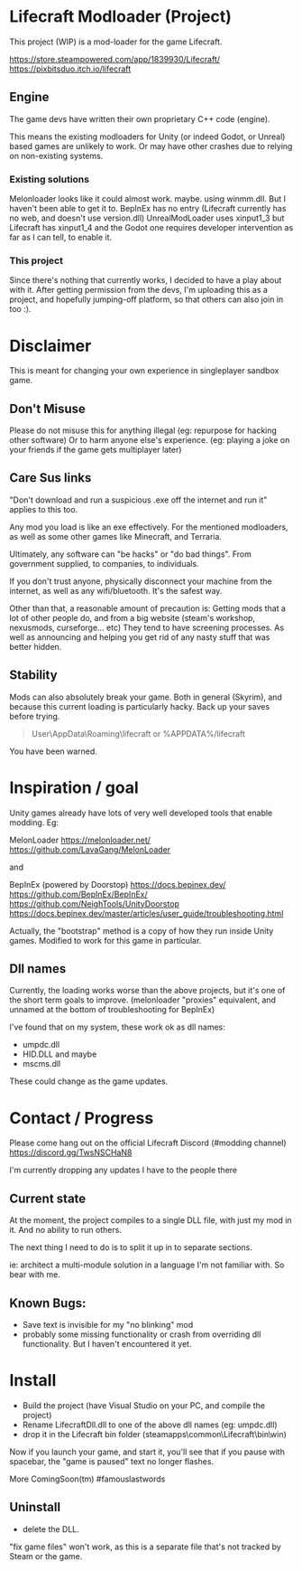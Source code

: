 # Lifecraft Modloader (Project)

This project (WIP) is a mod-loader for the game Lifecraft.

https://store.steampowered.com/app/1839930/Lifecraft/
https://pixbitsduo.itch.io/lifecraft

## Engine

The game devs have written their own proprietary C++ code (engine).

This means the existing modloaders for Unity (or indeed Godot, or Unreal) based games are unlikely to work.
Or may have other crashes due to relying on non-existing systems.

### Existing solutions
Melonloader looks like it could almost work. maybe. using winmm.dll. But I haven't been able to get it to.
BepInEx has no entry (Lifecraft currently has no web, and doesn't use version.dll)
UnrealModLoader uses xinput1_3 but Lifecraft has xinput1_4
and the Godot one requires developer intervention as far as I can tell, to enable it.

### This project

Since there's nothing that currently works, I decided to have a play about with it.
After getting permission from the devs, I'm uploading this as a project, and hopefully jumping-off platform,
so that others can also join in too :).

# Disclaimer

This is meant for changing your own experience in singleplayer sandbox game.

## Don't Misuse
Please do not misuse this for anything illegal (eg: repurpose for hacking other software)
Or to harm anyone else's experience. (eg: playing a joke on your friends if the game gets multiplayer later)

## Care Sus links
"Don't download and run a suspicious .exe off the internet and run it"
applies to this too.

Any mod you load is like an exe effectively. 
For the mentioned modloaders, as well as some other games like Minecraft, and Terraria.

Ultimately, any software can "be hacks" or "do bad things".
From government supplied, to companies, to individuals.

If you don't trust anyone, physically disconnect your machine from the internet, as well as any wifi/bluetooth.
It's the safest way.

Other than that, a reasonable amount of precaution is:
Getting mods that a lot of other people do, and from a big website (steam's workshop, nexusmods, curseforge... etc)
They tend to have screening processes. As well as announcing and helping you get rid of any nasty stuff that was better hidden.

## Stability
Mods can also absolutely break your game. 
Both in general (Skyrim), and because this current loading is particularly hacky.
Back up your saves before trying.

> User\AppData\Roaming\lifecraft
or
> %APPDATA%/lifecraft

You have been warned.


# Inspiration / goal

Unity games already have lots of very well developed tools that enable modding. Eg:

MelonLoader
https://melonloader.net/
https://github.com/LavaGang/MelonLoader

and

BepInEx (powered by Doorstop)
https://docs.bepinex.dev/
https://github.com/BepInEx/BepInEx/
https://github.com/NeighTools/UnityDoorstop
https://docs.bepinex.dev/master/articles/user_guide/troubleshooting.html

Actually, the "bootstrap" method is a copy of how they run inside Unity games.
Modified to work for this game in particular.

## Dll names

Currently, the loading works worse than the above projects, but it's one of the short term goals to improve.
(melonloader "proxies" equivalent, and unnamed at the bottom of troubleshooting for BepInEx)

I've found that on my system, these work ok as dll names: 
- umpdc.dll
- HID.DLL
and maybe
- mscms.dll 

These could change as the game updates.

# Contact / Progress

Please come hang out on the official Lifecraft Discord (#modding channel)
https://discord.gg/TwsNSCHaN8

I'm currently dropping any updates I have to the people there

## Current state

At the moment, the project compiles to a single DLL file, with just my mod in it. And no ability to run others.

The next thing I need to do is to split it up in to separate sections.

ie: architect a multi-module solution in a language I'm not familiar with.
So bear with me.

## Known Bugs:
- Save text is invisible for my "no blinking" mod
- probably some missing functionality or crash from overriding dll functionality. But I haven't encountered it yet.


# Install

- Build the project (have Visual Studio on your PC, and compile the project)
- Rename LifecraftDll.dll to one of the above dll names (eg: umpdc.dll)
- drop it in the Lifecraft bin folder (steamapps\common\Lifecraft\bin\win)

Now if you launch your game, and start it, 
you'll see that if you pause with spacebar, the "game is paused" text no longer flashes.

More ComingSoon(tm)
\#famouslastwords

## Uninstall

- delete the DLL.

"fix game files" won't work, as this is a separate file that's not tracked by Steam or the game.